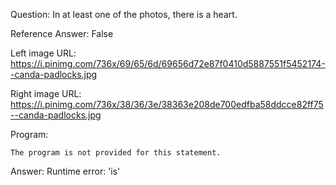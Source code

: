 Question: In at least one of the photos, there is a heart.

Reference Answer: False

Left image URL: https://i.pinimg.com/736x/69/65/6d/69656d72e87f0410d5887551f5452174--canda-padlocks.jpg

Right image URL: https://i.pinimg.com/736x/38/36/3e/38363e208de700edfba58ddcce82ff75--canda-padlocks.jpg

Program:

```
The program is not provided for this statement.
```
Answer: Runtime error: 'is'


